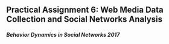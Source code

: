 ## Practical Assignment 6: Web Media Data Collection and Social Networks Analysis
##### Behavior Dynamics in Social Networks 2017
